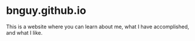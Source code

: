 # bnguy.github.io
This is a website where you can learn about me, what I have accomplished, and what I like. 
